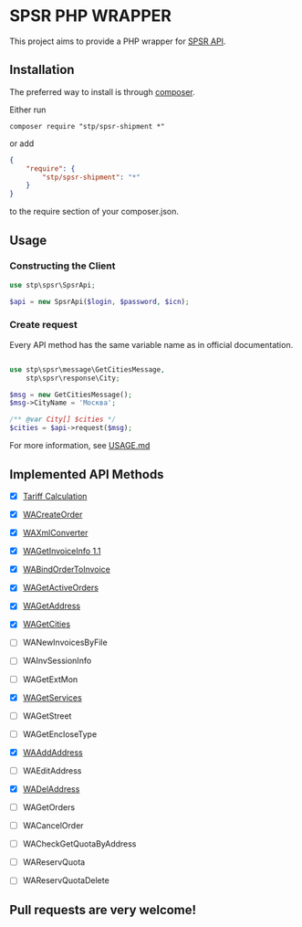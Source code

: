 # SPSR PHP WRAPPER

This project aims to provide a PHP wrapper for [SPSR API](http://www.spsr.ru/en/).

## Installation

The preferred way to install is through [composer](http://getcomposer.org/download/).

Either run

```
composer require "stp/spsr-shipment *"
```

or add

```json
{
    "require": {
        "stp/spsr-shipment": "*"
    }
}
```

to the require section of your composer.json.


## Usage

### Constructing the Client

```php
use stp\spsr\SpsrApi;

$api = new SpsrApi($login, $password, $icn);
```

### Create request
Every API method has the same variable name as in official documentation.

```php

use stp\spsr\message\GetCitiesMessage,
    stp\spsr\response\City;

$msg = new GetCitiesMessage();
$msg->CityName = 'Москва';

/** @var City[] $cities */
$cities = $api->request($msg);
```

For more information, see [USAGE.md](USAGE.md)

## Implemented API Methods

- [x] [Tariff Calculation](message/TariffMessage.php)
- [x] [WACreateOrder](message/CreateOrderMessage.php)
- [x] [WAXmlConverter](message/InvoiceMessage.php)
- [x] [WAGetInvoiceInfo 1.1](message/GetInvoiceInfoMessage.php)
- [x] [WABindOrderToInvoice](message/BindOrderToInvoiceMessage.php)
- [x] [WAGetActiveOrders](message/GetActiveOrdersMessage.php)
- [x] [WAGetAddress](message/GetAddressMessage.php)
- [x] [WAGetCities](message/GetCitiesMessage.php)
- [ ] WANewInvoicesByFile
- [ ] WAInvSessionInfo
- [ ] WAGetExtMon
- [x] [WAGetServices](message/GetServicesMessage.php)
- [ ] WAGetStreet
- [ ] WAGetEncloseType
- [x] [WAAddAddress](message/AddAddressMessage.php)
- [ ] WAEditAddress
- [x] [WADelAddress](message/DelAddressMessage.php)
- [ ] WAGetOrders
- [ ] WACancelOrder
- [ ] WACheckGetQuotaByAddress
- [ ] WAReservQuota
- [ ] WAReservQuotaDelete


## Pull requests are very welcome!
